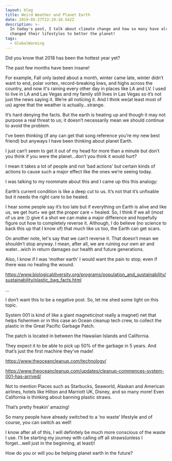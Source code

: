 ```yaml
---
layout: blog
title: Weird Weather and Planet Earth
date: 2019-05-27T22:19:18.542Z
description: >-
  In today's post, I talk about climate change and how so many have already
  changed their lifestyles to better the planet!
tags:
  - GlobalWarming
---
```

Did you know that 2018 has been the hottest year yet?

The past few months have been insane! 

For example, Fall only lasted about a month, winter came late, winter didn’t want to end, polar vortex, record-breaking lows, and highs across the country, and now it's raining every other day in places like LA and LV. I used to live in LA and Las Vegas and my family still lives in Las Vegas so it’s not just the news saying it. We’re all noticing it. And I think we(at least most of us) agree that the weather is actually...strange.

It’s hard denying the facts. But the earth is heating up and though it may not purpose a real threat to us; it doesn’t necessarily mean we should continue to avoid the problem. 

I’ve been thinking (if any can get that song reference you’re my new best friend) but anyways I have been thinking about planet Earth. 

I just can’t seem to get it out of my head for more than a minute but don’t you think if you were the planet...don’t you think it would hurt? 

I mean it takes a lot of people and not ‘bad actions’ but certain kinds of actions to cause such a major effect like the ones we’re seeing today. 

I was talking to my roommate about this and I came up this this analogy:

Earth’s current condition is like a deep cut to us. It’s not that it’s unfixable but it needs the right care to be healed. 

I hear some people say it’s too late but if everything on Earth is alive and like us, we get hurt+ we get the proper care = healed. So, I think if we all (most of us are :)) give it a shot we can make a major difference and hopefully figure out how to completely reverse it. Although, I do believe (no science to back this up that I know of) that much like us too, the Earth can get scars. 

On another note, let's say that we can’t reverse it. That doesn’t mean we shouldn’t stop anyway. I mean, after all, we are ruining our own air and water...wich in return damages our health and future generations.

Also, I know if I was ‘mother earth’ I would want the pain to stop; even if there was no healing the wound.

https://www.biologicaldiversity.org/programs/population_and_sustainability/sustainability/plastic_bag_facts.html

…

I don’t want this to be a negative post. So, let me shed some light on this topic. 

System 001 is kind of like a giant magnetic(not really a magnet) net that helps fishermen or in this case an Ocean cleanup tech crew, to collect the plastic in the Great Pacific Garbage Patch.

The patch is located in between the Hawaiian Islands and California. 

They expect it to be able to pick up 50% of the garbage in 5 years. And that’s just the first machine they’ve made! 

https://www.theoceancleanup.com/technology/

https://www.theoceancleanup.com/updates/cleanup-commences-system-001-has-arrived/

Not to mention Places such as Starbucks, Seaworld, Alaskan and American airlines, hotels like Hilton and Marriott UK, Disney, and so many more! Even California is thinking about banning plastic straws. 

That’s pretty freakin’ amazing!

So many people have already switched to a ‘no waste’ lifestyle and of course, you can switch as well!

I know after all of this, I will definitely be much more conscious of the waste I use. I’ll be starting my journey with calling off all straws(unless I forget...well just in the beginning, at least)! 

How do you or will you be helping planet earth in the future?
